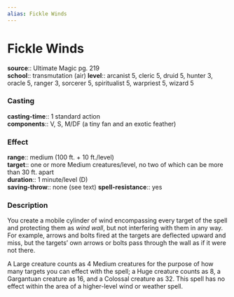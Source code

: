 ```yaml
---
alias: Fickle Winds
---
```


# Fickle Winds 

**source**:: Ultimate Magic pg. 219  
**school**:: transmutation (air)
**level**:: arcanist 5, cleric 5, druid 5, hunter 3, oracle 5, ranger 3, sorcerer 5, spiritualist 5, warpriest 5, wizard 5

### Casting 

**casting-time**:: 1 standard action  
**components**:: V, S, M/DF (a tiny fan and an exotic feather)

### Effect 

**range**:: medium (100 ft. + 10 ft./level)  
**target**:: one or more Medium creatures/level, no two of which can be more than 30 ft. apart  
**duration**:: 1 minute/level (D)  
**saving-throw**:: none (see text)
**spell-resistance**:: yes

### Description 

You create a mobile cylinder of wind encompassing every target of the spell and protecting them as *wind wall*, but not interfering with them in any way. For example, arrows and bolts fired at the targets are deflected upward and miss, but the targets’ own arrows or bolts pass through the wall as if it were not there.  
  
A Large creature counts as 4 Medium creatures for the purpose of how many targets you can effect with the spell; a Huge creature counts as 8, a Gargantuan creature as 16, and a Colossal creature as 32. This spell has no effect within the area of a higher-level wind or weather spell.
